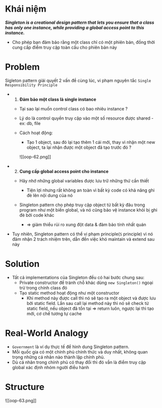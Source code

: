 
# Khái niệm

***Singleton is a creational design pattern that lets you ensure that a class has only one instance, while providing a global access point to this instance.***

- Cho phép bạn đảm bảo rằng một class chỉ có một phiên bản, đồng thời cung cấp điểm truy cập toàn cầu cho phiên bản này

# Problem

Sigleton pattern giải quyết 2 vấn đề cùng lúc, vi phạm nguyên tắc `Single Responsibility Principle`

- 1. **Đảm bảo một class là single instance**
	- Tại sao lại muốn control class có bao nhiêu instance ?
	- Lý do là control quyền truy cập vào một số resource được shared - ex: db, file
	
	- Cách hoạt động: 
		- Tạo 1 object, sau đó lại tạo thêm 1 cái mới, thay vì nhận một new object, ta lại nhận được một object đã tạo trước đó ?

		![[oop-62.png]]


- 2. **Cung cấp global access point cho instance**
	- Hãy nhớ những global variables được lưu trữ những thứ cần thiết
		- Tiện lợi nhưng rất không an toàn vì bất kỳ code có khả năng ghi đè lên nội dung của nó
	
	- Singleton pattern cho phép truy cập object từ bất kỳ đâu trong program như một biến global, và nó cũng bảo vệ instance khỏi bị ghi đè bởi code khác
		- => giảm thiểu rủi ro xung đột data & đảm bảo tính nhất quán

- Tuy nhiên, Singleton pattern có thể vi phạm principle(`S` principle) vì nó đảm nhận 2 trách nhiệm trên,  dẫn đến việc khó maintain và extend sau này

# Solution

- Tất cả implementations của Singleton đều có hai bước chung sau:
	- Private constructor để tránh chỗ khác dùng `new Singleton()` ngoại trừ trong chính class đó
	- Tạo static method hoạt động như một constructor
		- Khi method này được call thì nó sẽ tạo ra một object và được lưu bởi static field. Lần sau call lại method này thì nó sẽ check từ static field, nếu object đã tồn tại => return luôn, ngược lại thì tạo mới, cơ chế tương tự cache

# Real-World Analogy

- `Government` là ví dụ thực tế để hình dung Singleton pattern. 
- Mỗi quốc gia có một chính phủ chính thức và duy nhất, không quan trọng những cá nhân nào thành lập chính phủ.
- Dù cá nhân trong chính phủ có thay đổi thì đó vẫn là điểm truy cập global xác định nhóm người điều hành
	
# Structure

![[oop-63.png]]


